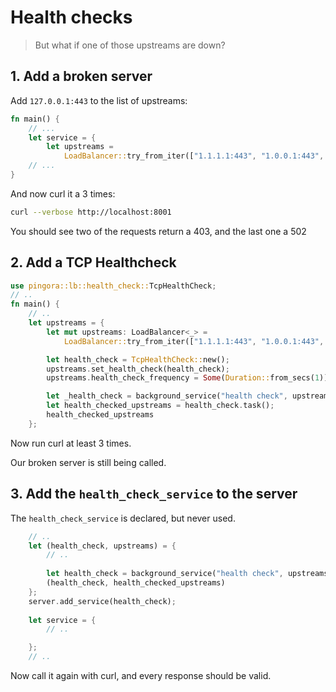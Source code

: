 # Health checks

> But what if one of those upstreams are down?

## 1. Add a broken server

Add `127.0.0.1:443` to the list of upstreams:

```rs
fn main() {
    // ...
    let service = {
        let upstreams =
            LoadBalancer::try_from_iter(["1.1.1.1:443", "1.0.0.1:443", "127.0.0.1:443"]).unwrap();
    // ...
}
```

And now curl it a 3 times:

```sh
curl --verbose http://localhost:8001
```

You should see two of the requests return a 403, and the last one a 502

## 2. Add a TCP Healthcheck

```rs
use pingora::lb::health_check::TcpHealthCheck;
// ..
fn main() {
    // ..
    let upstreams = {
        let mut upstreams: LoadBalancer<_> =
            LoadBalancer::try_from_iter(["1.1.1.1:443", "1.0.0.1:443", "127.0.0.1:443"]).unwrap();

        let health_check = TcpHealthCheck::new();
        upstreams.set_health_check(health_check);
        upstreams.health_check_frequency = Some(Duration::from_secs(1));

        let _health_check = background_service("health check", upstreams);
        let health_checked_upstreams = health_check.task();
        health_checked_upstreams
    };
```

Now run curl at least 3 times.

Our broken server is still being called.

## 3. Add the `health_check_service` to the server

The `health_check_service` is declared, but never used.

```rs
    // ..
    let (health_check, upstreams) = {
        // ..
        
        let health_check = background_service("health check", upstreams);
        (health_check, health_checked_upstreams)
    };
    server.add_service(health_check);
    
    let service = {
        // ..

    };
    // ..
```

Now call it again with curl, and every response should be valid.
